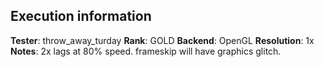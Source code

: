 ## Execution information

**Tester**: throw_away_turday
**Rank**: GOLD
**Backend**: OpenGL
**Resolution**: 1x
**Notes**: 2x lags at 80% speed. frameskip will have graphics glitch.